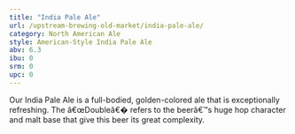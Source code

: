 ```yaml
---
title: "India Pale Ale"
url: /upstream-brewing-old-market/india-pale-ale/
category: North American Ale
style: American-Style India Pale Ale
abv: 6.3
ibu: 0
srm: 0
upc: 0
---
```

Our India Pale Ale is a full-bodied, golden-colored ale that is exceptionally refreshing. The â€œDoubleâ€� refers to the beerâ€™s huge hop character and malt base that give this beer its great complexity.
